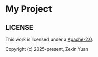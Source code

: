 # My Project

## LICENSE

This work is licensed under a
<a rel="license" href="https://www.apache.org/licenses/">Apache-2.0</a>.

Copyright (c) 2025-present, Zexin Yuan
